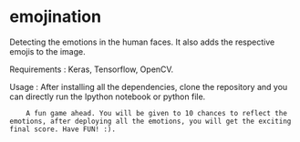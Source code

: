 # emojination
Detecting the emotions in the human faces.
It also adds the respective emojis to the image.

Requirements : Keras, Tensorflow, OpenCV.

Usage : After installing all the dependencies, 
        clone the repository and
        you can directly run the Ipython notebook or python file.
        
        A fun game ahead. You will be given to 10 chances to reflect the emotions, after deploying all the emotions, you will get the exciting final score. Have FUN! :).
